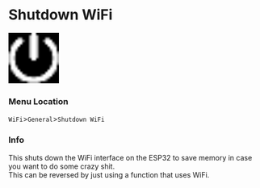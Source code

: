 # Shutdown WiFi
<p align="left">
  <img alt="ESP32 WROOM-32U" src="https://github.com/justcallmekoko/ESP32Marauder/blob/master/pictures/icons/shutdown_22.bmp?raw=true" width="100">
</p>

### Menu Location
`WiFi`>`General`>`Shutdown WiFi`  

### Info
This shuts down the WiFi interface on the ESP32 to save memory in case you want to do some crazy shit.  
This can be reversed by just using a function that uses WiFi.